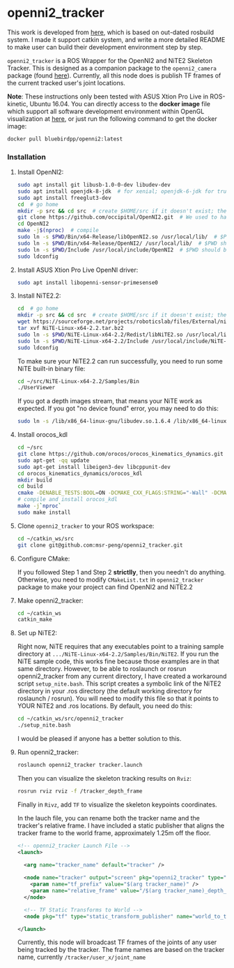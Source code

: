 openni2_tracker
===============

This work is developed from [here](https://github.com/futureneer/openni2-tracker), which is based on out-dated rosbuild system. I made it support catkin system, and write a more detailed README to make user can build their development environment step by step.

`openni2_tracker` is a ROS Wrapper for the OpenNI2 and NiTE2 Skeleton Tracker. This is designed as a companion package to the `openni2_camera` package (found [here](https://github.com/ros-drivers/openni2_camera)).  Currently, all this node does is publish TF frames of the current tracked user's joint locations.

**Note**:  These instructions only been tested with ASUS Xtion Pro Live in ROS-kinetic, Ubuntu 16.04. You can directly access to the **docker image** file which support all software development environment within OpenGL visualization at [here](https://cloud.docker.com/repository/docker/bluebirdpp/openni2/tags), or just run the following command to get the docker image:
   ```bash
   docker pull bluebirdpp/openni2:latest
   ```

### Installation
1. Install OpenNI2:
    
    ```bash
    sudo apt install git libusb-1.0-0-dev libudev-dev
    sudo apt install openjdk-8-jdk  # for xenial; openjdk-6-jdk for trusty; if not using other java version.
    sudo apt install freeglut3-dev
    cd  # go home
    mkdir -p src && cd src  # create $HOME/src if it doesn't exist; then, enter it
    git clone https://github.com/occipital/OpenNI2.git  # We used to have a fork off 6857677beee08e264fc5aeecb1adf647a7d616ab with working copy of Xtion Pro Live OpenNI2 driver.
    cd OpenNI2
    make -j$(nproc)  # compile
    sudo ln -s $PWD/Bin/x64-Release/libOpenNI2.so /usr/local/lib/  # $PWD should be /yourPathTo/OpenNI2
    sudo ln -s $PWD/Bin/x64-Release/OpenNI2/ /usr/local/lib/  # $PWD should be /yourPathTo/OpenNI2
    sudo ln -s $PWD/Include /usr/local/include/OpenNI2  # $PWD should be /yourPathTo/OpenNI2
    sudo ldconfig
    ```
    
2. Install ASUS Xtion Pro Live OpenNI driver:
    
    ```bash
    sudo apt install libopenni-sensor-primesense0
    ```
    
3. Install NiTE2.2:
    
    ```bash
    cd  # go home
    mkdir -p src && cd src  # create $HOME/src if it doesn't exist; then, enter it
    wget https://sourceforge.net/projects/roboticslab/files/External/nite/NiTE-Linux-x64-2.2.tar.bz2
    tar xvf NiTE-Linux-x64-2.2.tar.bz2
    sudo ln -s $PWD/NiTE-Linux-x64-2.2/Redist/libNiTE2.so /usr/local/lib/  # $PWD should be /yourPathTo/NiTE-Linux-x64-2.2/..
    sudo ln -s $PWD/NiTE-Linux-x64-2.2/Include /usr/local/include/NiTE-Linux-x64-2.2  # $PWD should be /yourPathTo/NiTE-Linux-x64-2.2/..
    sudo ldconfig
    ```
    
    To make sure your NiTE2.2 can run successfully, you need to run some NiTE built-in binary file:
    
    ```bash
    cd ~/src/NiTE-Linux-x64-2.2/Samples/Bin
    ./UserViewer
    ```
    If you got a depth images stream, that means your NiTE work as expected. If you got "no device found" error, you may need to do this:
    
    ```bash
    sudo ln -s /lib/x86_64-linux-gnu/libudev.so.1.6.4 /lib/x86_64-linux-gnu/libudev.so.0
    ````
    
4. Install orocos_kdl
    ```bash
    cd ~/src
    git clone https://github.com/orocos/orocos_kinematics_dynamics.git
    sudo apt-get -qq update
    sudo apt-get install libeigen3-dev libcppunit-dev
    cd orocos_kinematics_dynamics/orocos_kdl
    mkdir build
    cd build
    cmake -DENABLE_TESTS:BOOL=ON -DCMAKE_CXX_FLAGS:STRING="-Wall" -DCMAKE_BUILD_TYPE=${OROCOS_KDL_BUILD_TYPE} ./..
    # compile and install orocos_kdl
    make -j`nproc`
    sudo make install
    ````

5. Clone `openni2_tracker` to your ROS workspace:
    ```bash
    cd ~/catkin_ws/src
    git clone git@github.com:msr-peng/openni2_tracker.git
    ```
    
6. Configure CMake:
    
    If you followed Step 1 and Step 2 **strictlly**, then you needn't do anything. Otherwise, you need to modify `CMakeList.txt` in `openni2_tracker` package to make your project can find OpenNI2 and NiTE2.2
    
7. Make openni2_tracker:

    ```bash
    cd ~/catkin_ws
    catkin_make
    ```
    
8. Set up NiTE2:
    
    Right now, NiTE requires that any executables point to a training sample directory at `.../NiTE-Linux-x64-2.2/Samples/Bin/NiTE2`.  If you run the NiTE sample code, this works fine because those examples are in that same directory.  However, to be able to roslaunch or rosrun openni2_tracker from any current directory, I have created a workaround script `setup_nite.bash`.  This script creates a symbolic link of the NiTE2 directory in your .ros directory (the default working directory for roslaunch / rosrun).  You will need to modify this file so that it points to YOUR NiTE2 and .ros locations.
    By default, you need do this:
    ```bash
    cd ~/catkin_ws/src/openni2_tracker
    ./setup_nite.bash
    ```
    I would be pleased if anyone has a better solution to this.
    
9. Run openni2_tracker:
    
    ```bash
    roslaunch openni2_tracker tracker.launch
    ```
    
    Then you can visualize the skeleton tracking results on `Rviz`:
    
    ```bash
    rosrun rviz rviz -f /tracker_depth_frame
    ```

    Finally in `Rivz`, add `TF` to visualize the skeleton keypoints coordinates.
    
    In the lauch file, you can rename both the tracker name and the tracker's relative frame.  I have included a static publisher that aligns the tracker frame to the world frame, approximately 1.25m off the floor.
    
    ```xml
    <!-- openni2_tracker Launch File -->
    <launch>
    
      <arg name="tracker_name" default="tracker" />
      
      <node name="tracker" output="screen" pkg="openni2_tracker" type="tracker" >
        <param name="tf_prefix" value="$(arg tracker_name)" />
        <param name="relative_frame" value="/$(arg tracker_name)_depth_frame" />
      </node>
    
      <!-- TF Static Transforms to World -->
      <node pkg="tf" type="static_transform_publisher" name="world_to_tracker" args=" 0 0 1.25 1.5707 0 1.7707  /world /$(arg tracker_name)_depth_frame 100"/> 
    
    </launch>
    ```
    
    Currently, this node will broadcast TF frames of the joints of any user being tracked by the tracker.  The frame names are based on the tracker name, currently `/tracker/user_x/joint_name`
